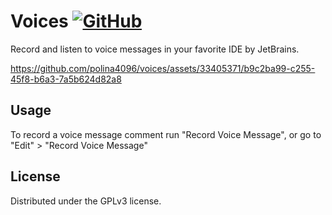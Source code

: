 # Voices [![GitHub](https://img.shields.io/github/license/polina4096/voices)](https://github.com/polina4096/voices/blob/mistress/LICENSE)

Record and listen to voice messages in your favorite IDE by JetBrains.

https://github.com/polina4096/voices/assets/33405371/b9c2ba99-c255-45f8-b6a3-7a5b624d82a8

## Usage
To record a voice message comment run "Record Voice Message", or go to "Edit" > "Record Voice Message"

## License
Distributed under the GPLv3 license.
